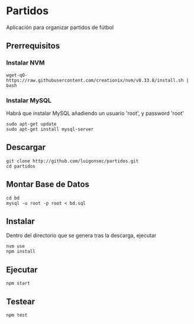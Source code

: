 # Partidos
Aplicación para organizar partidos de fútbol

## Prerrequisitos

### Instalar NVM ###

```
wget-qO-https://raw.githubusercontent.com/creationix/nvm/v0.33.8/install.sh | bash
```

### Instalar MySQL ###

Habrá que instalar MySQL añadiendo un usuario 'root', y password 'root'
```
sudo apt-get update
sudo apt-get install mysql-server
```

## Descargar
```
git clone http://github.com/luigonsec/partidos.git
cd partidos
```
## Montar Base de Datos
```
cd bd
mysql -u root -p root < bd.sql
```

## Instalar
Dentro del directorio que se genera tras la descarga, ejecutar

```
nvm use
npm install
```

## Ejecutar
```
npm start
```

## Testear

```
npm test
```
